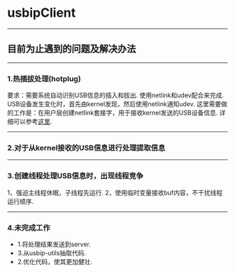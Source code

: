 # usbipClient

* * *

## 目前为止遇到的问题及解决办法

* * *
### 1.热插拔处理(hotplug)

要求：需要系统自动识别USB信息的插入和拔出.
使用netlink和udev配合来完成.
USB设备发生变化时，首先由kernel发现，然后使用netlink通知udev.
这里需要做的工作是：在用户层创建netlink套接字，用于接收kernel发送的USB设备信息.
详细可以参考[这里](add@/devices/pci0000:00/0000:00:1d.0/usb5/5-1).

* * *
### 2.对于从kernel接收的USB信息进行处理提取信息

* * *
### 3.创建线程处理USB信息时，出现线程竞争

1，强迫主线程休眠，子线程先运行.
2，使用临时变量接收buf内容，不干扰线程运行顺序.

* * *
### 4.未完成工作

* 1.将处理结果发送到server.
* 3.从usbip-utils抽取代码.
* 2.优化代码，使其更加健壮.
